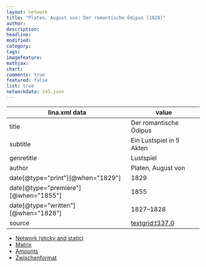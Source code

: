 ```yaml
---
layout: network
title: "Platen, August von: Der romantische Ödipus (1828)"
author:
description:
headline:
modified:
category:
tags:
imagefeature: 
mathjax: 
chart: 
comments: true
featured: false
list: true
networkdata: 143.json
---
```

lina.xml data  | value
------------- | -------------
title|Der romantische Ödipus
subtitle|Ein Lustspiel in 5 Akten
genretitle|Lustspiel
author|Platen, August von
date[@type="print"][@when="1829"]|1829
date[@type="premiere"][@when="1855"]|1855
date[@type="written"][@when="1828"]|1827–1828
source|[textgrid:t337.0](https://textgridlab.org/1.0/tgcrud-public/rest/textgrid:t337.0/data)



* [Network (sticky and static)](/network143)
* [Matrix](/matrix143)
* [Amounts](/amounts143)
* [Zwischenformat](/lina143 )
